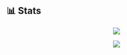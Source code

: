 ﻿## 📊 Stats

<p align="center">
  <a href="https://github.com/tomori-hikage">
    <img src="https://github-readme-stats.vercel.app/api?username=tomori-hikage&count_private=true&show_icons=true&include_all_commits=true&theme=nord ">
  </a>
</p>

<p align="center">
  <a href="https://github.com/tomori-hikage">
    <img src="https://github-readme-stats.vercel.app/api/top-langs/?username=tomori-hikage&layout=compact&theme=nord ">
  </a>
</p>